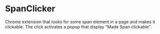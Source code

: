 # SpanClicker
Chrome extension that looks for some span element in a page and makes it clickable. The click activates a popup that display "Made Span clickable".
